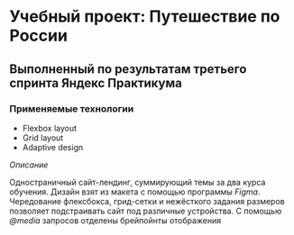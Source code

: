 # Учебный проект: Путешествие по России
## Выполненный по результатам третьего спринта Яндекс Практикума

### Применяемые технологии
* Flexbox layout
* Grid layout
* Adaptive design

_Описание_

Одностраничный сайт-лендинг, суммирующий темы за два курса обучения. Дизайн взят из макета с помощью 
программы *Figma*. Чередование флексбокса, грид-сетки и нежёсткого задания размеров позволяет 
подстраивать сайт под различные устройства. С помощью *@media* запросов отделены брейпойнты отображения



